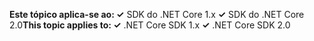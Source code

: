 <span data-ttu-id="50cc6-101">**Este tópico aplica-se ao: ✓** SDK do .NET Core 1.x **✓** SDK do .NET Core 2.0</span><span class="sxs-lookup"><span data-stu-id="50cc6-101">**This topic applies to: ✓** .NET Core SDK 1.x **✓** .NET Core SDK 2.0</span></span>
